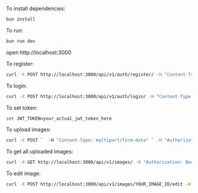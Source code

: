 To install dependencies:
```sh
bun install
```

To run:
```sh
bun run dev
```

open http://localhost:3000


To register:
```sh
curl -X POST http://localhost:3000/api/v1/auth/register/ -H "Content-Type: application/json" -d "{\"email\": \"user@mail.com\", \"password\": \"pass\", \"name\": \"Test\"}" 
```
To login:
```sh
curl -X POST http://localhost:3000/api/v1/auth/login/ -H "Content-Type: application/json" -d "{\"email\": \"user@mail.com\", \"password\": \"pass\"}" 
```
To set token:
```sh
set JWT_TOKEN=your_actual_jwt_token_here 
```

To upload images:
```sh
curl -X POST `  -H "Content-Type: multipart/form-data" ` -H "Authorization: Bearer %JWT_TOKEN%" `   -F "file=@C:\path\to\image" `  http://localhost:3000/api/v1/images/     
```

To get all uploaded images:
```sh
curl -X GET http://localhost:3000/api/v1/images/ -H "Authorization: Bearer %JWT_TOKEN%"   
```

To edit image:
```sh
curl -X POST http://localhost:3000/api/v1/images/YOUR_IMAGE_ID/edit -H "Content-Type: application/json" -H "Authorization: Bearer %JWT_TOKEN%" -d "{\"transformations\":{\"resize\":{\"width\":800,\"height\":600},\"crop\":{\"width\":500,\"height\":300,\"x\":100,\"y\":50},\"rotate\":90,\"format\":\"webp\",\"filters\":{\"grayscale\":true,\"sepia\":false}}}"
```



